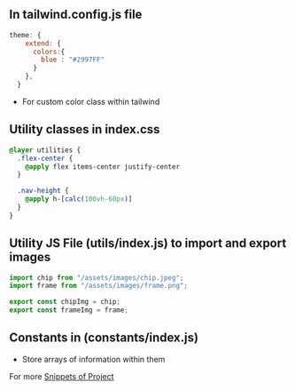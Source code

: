 ## In tailwind.config.js file
```javascript
theme: {
    extend: {
      colors:{
        blue : "#2997FF"
      }
    },
  }
```
- For custom color class within tailwind

## Utility classes in index.css
```css
@layer utilities {
  .flex-center {
    @apply flex items-center justify-center
  }

  .nav-height {
    @apply h-[calc(100vh-60px)]
  }
}
```

## Utility JS File (utils/index.js) to import and export images
```javascript
import chip from "/assets/images/chip.jpeg";
import frame from "/assets/images/frame.png";

export const chipImg = chip;
export const frameImg = frame;
```

## Constants in (constants/index.js)
- Store arrays of information within them 

For more [Snippets of Project](https://github.com/adrianhajdin/iphone/blob/main/README.md#%EF%B8%8F-snippets)